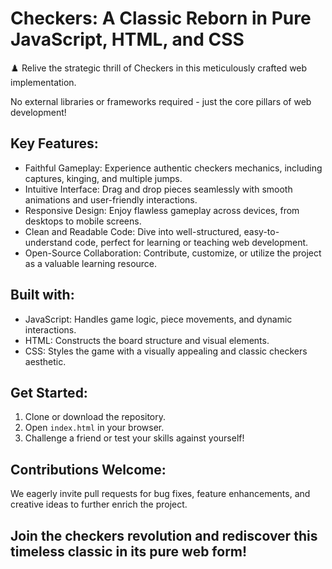 # Checkers: A Classic Reborn in Pure JavaScript, HTML, and CSS

♟️ Relive the strategic thrill of Checkers in this meticulously crafted web implementation.

No external libraries or frameworks required - just the core pillars of web development!

## Key Features:

- Faithful Gameplay: Experience authentic checkers mechanics, including captures, kinging, and multiple jumps.
- Intuitive Interface: Drag and drop pieces seamlessly with smooth animations and user-friendly interactions.
- Responsive Design: Enjoy flawless gameplay across devices, from desktops to mobile screens.
- Clean and Readable Code: Dive into well-structured, easy-to-understand code, perfect for learning or teaching web development.
- Open-Source Collaboration: Contribute, customize, or utilize the project as a valuable learning resource.

## Built with:

- JavaScript: Handles game logic, piece movements, and dynamic interactions.
- HTML: Constructs the board structure and visual elements.
- CSS: Styles the game with a visually appealing and classic checkers aesthetic.

## Get Started:

1. Clone or download the repository.
2. Open `index.html` in your browser.
3. Challenge a friend or test your skills against yourself!

##
## Contributions Welcome:

We eagerly invite pull requests for bug fixes, feature enhancements, and creative ideas to further enrich the project.

## Join the checkers revolution and rediscover this timeless classic in its pure web form!
